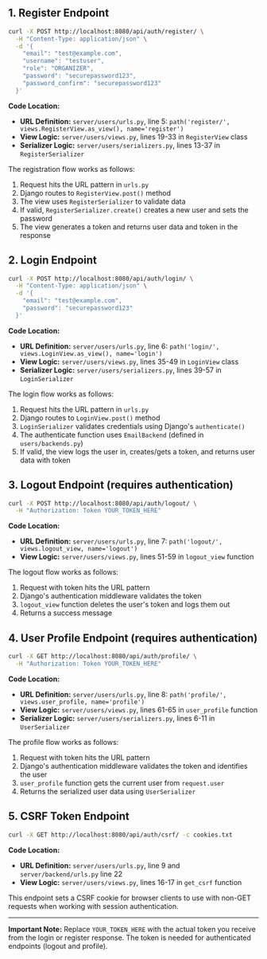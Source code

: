 
## 1. Register Endpoint

```bash
curl -X POST http://localhost:8080/api/auth/register/ \
  -H "Content-Type: application/json" \
  -d '{
    "email": "test@example.com",
    "username": "testuser",
    "role": "ORGANIZER",
    "password": "securepassword123",
    "password_confirm": "securepassword123"
  }'
```

**Code Location:**
- **URL Definition:** `server/users/urls.py`, line 5: `path('register/', views.RegisterView.as_view(), name='register')`
- **View Logic:** `server/users/views.py`, lines 19-33 in `RegisterView` class
- **Serializer Logic:** `server/users/serializers.py`, lines 13-37 in `RegisterSerializer`

The registration flow works as follows:
1. Request hits the URL pattern in `urls.py`
2. Django routes to `RegisterView.post()` method
3. The view uses `RegisterSerializer` to validate data
4. If valid, `RegisterSerializer.create()` creates a new user and sets the password
5. The view generates a token and returns user data and token in the response

## 2. Login Endpoint

```bash
curl -X POST http://localhost:8080/api/auth/login/ \
  -H "Content-Type: application/json" \
  -d '{
    "email": "test@example.com",
    "password": "securepassword123"
  }'
```

**Code Location:**
- **URL Definition:** `server/users/urls.py`, line 6: `path('login/', views.LoginView.as_view(), name='login')`
- **View Logic:** `server/users/views.py`, lines 35-49 in `LoginView` class
- **Serializer Logic:** `server/users/serializers.py`, lines 39-57 in `LoginSerializer`

The login flow works as follows:
1. Request hits the URL pattern in `urls.py`
2. Django routes to `LoginView.post()` method
3. `LoginSerializer` validates credentials using Django's `authenticate()`
4. The authenticate function uses `EmailBackend` (defined in `users/backends.py`)
5. If valid, the view logs the user in, creates/gets a token, and returns user data with token

## 3. Logout Endpoint (requires authentication)

```bash
curl -X POST http://localhost:8080/api/auth/logout/ \
  -H "Authorization: Token YOUR_TOKEN_HERE"
```

**Code Location:**
- **URL Definition:** `server/users/urls.py`, line 7: `path('logout/', views.logout_view, name='logout')`
- **View Logic:** `server/users/views.py`, lines 51-59 in `logout_view` function

The logout flow works as follows:
1. Request with token hits the URL pattern
2. Django's authentication middleware validates the token
3. `logout_view` function deletes the user's token and logs them out
4. Returns a success message

## 4. User Profile Endpoint (requires authentication)

```bash
curl -X GET http://localhost:8080/api/auth/profile/ \
  -H "Authorization: Token YOUR_TOKEN_HERE"
```

**Code Location:**
- **URL Definition:** `server/users/urls.py`, line 8: `path('profile/', views.user_profile, name='profile')`
- **View Logic:** `server/users/views.py`, lines 61-65 in `user_profile` function
- **Serializer Logic:** `server/users/serializers.py`, lines 6-11 in `UserSerializer`

The profile flow works as follows:
1. Request with token hits the URL pattern
2. Django's authentication middleware validates the token and identifies the user
3. `user_profile` function gets the current user from `request.user`
4. Returns the serialized user data using `UserSerializer`

## 5. CSRF Token Endpoint

```bash
curl -X GET http://localhost:8080/api/auth/csrf/ -c cookies.txt
```

**Code Location:**
- **URL Definition:** `server/users/urls.py`, line 9 and `server/backend/urls.py` line 22
- **View Logic:** `server/users/views.py`, lines 16-17 in `get_csrf` function

This endpoint sets a CSRF cookie for browser clients to use with non-GET requests when working with session authentication.

---

**Important Note:** Replace `YOUR_TOKEN_HERE` with the actual token you receive from the login or register response. The token is needed for authenticated endpoints (logout and profile).

